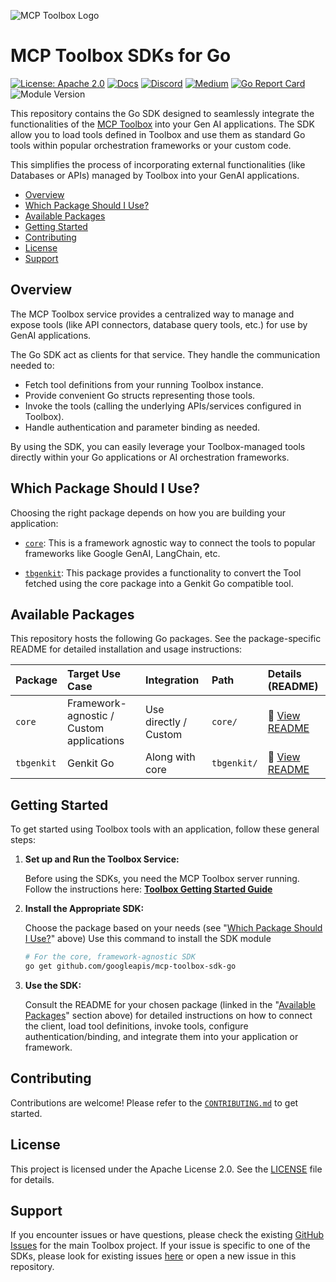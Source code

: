 ![MCP Toolbox
Logo](https://raw.githubusercontent.com/googleapis/genai-toolbox/main/logo.png)

# MCP Toolbox SDKs for Go

[![License: Apache
2.0](https://img.shields.io/badge/License-Apache%202.0-blue.svg)](https://opensource.org/licenses/Apache-2.0)
[![Docs](https://img.shields.io/badge/Docs-MCP_Toolbox-blue)](https://googleapis.github.io/genai-toolbox/)
[![Discord](https://img.shields.io/badge/Discord-%235865F2.svg?style=flat&logo=discord&logoColor=white)](https://discord.gg/Dmm69peqjh)
[![Medium](https://img.shields.io/badge/Medium-12100E?style=flat&logo=medium&logoColor=white)](https://medium.com/@mcp_toolbox)
[![Go Report Card](https://goreportcard.com/badge/github.com/googleapis/mcp-toolbox-sdk-go)](https://goreportcard.com/report/github.com/googleapis/mcp-toolbox-sdk-go)
![Module Version](https://img.shields.io/github/v/release/googleapis/mcp-toolbox-sdk-go)

This repository contains the Go SDK designed to seamlessly integrate the
functionalities of the [MCP
Toolbox](https://github.com/googleapis/genai-toolbox) into your Gen AI
applications. The SDK allow you to load tools defined in Toolbox and use them
as standard Go tools within popular orchestration frameworks
or your custom code.

This simplifies the process of incorporating external functionalities (like
Databases or APIs) managed by Toolbox into your GenAI applications.

<!-- TOC -->

- [Overview](#overview)
- [Which Package Should I Use?](#which-package-should-i-use)
- [Available Packages](#available-packages)
- [Getting Started](#getting-started)
- [Contributing](#contributing)
- [License](#license)
- [Support](#support)

<!-- /TOC -->

## Overview

The MCP Toolbox service provides a centralized way to manage and expose tools
(like API connectors, database query tools, etc.) for use by GenAI applications.

The Go SDK act as clients for that service. They handle the communication needed to:

* Fetch tool definitions from your running Toolbox instance.
* Provide convenient Go structs representing those tools.
* Invoke the tools (calling the underlying APIs/services configured in Toolbox).
* Handle authentication and parameter binding as needed.

By using the SDK, you can easily leverage your Toolbox-managed tools directly
within your Go applications or AI orchestration frameworks.

## Which Package Should I Use?

Choosing the right package depends on how you are building your application:

- [`core`](https://github.com/googleapis/mcp-toolbox-sdk-go/tree/main/core):
  This is a framework agnostic way to connect the tools to popular frameworks
  like Google GenAI, LangChain, etc.

- [`tbgenkit`](https://github.com/googleapis/mcp-toolbox-sdk-go/tree/main/tbgenkit):
  This package provides a functionality to convert the Tool fetched using the core package
  into a Genkit Go compatible tool.

## Available Packages

This repository hosts the following Go packages. See the package-specific
README for detailed installation and usage instructions:

| Package | Target Use Case | Integration | Path | Details (README) |
| :------ | :----------| :---------- | :---------------------- | :---------- |
| `core` | Framework-agnostic / Custom applications | Use directly / Custom | `core/` | 📄 [View README](https://github.com/googleapis/mcp-toolbox-sdk-go/blob/main/core/README.md) |
| `tbgenkit` | Genkit Go | Along with core | `tbgenkit/` | 📄 [View README](https://github.com/googleapis/mcp-toolbox-sdk-go/blob/main/tbgenkit/README.md) |

## Getting Started

To get started using Toolbox tools with an application, follow these general steps:

1. **Set up and Run the Toolbox Service:**

    Before using the SDKs, you need the MCP Toolbox server running. Follow
    the instructions here: [**Toolbox Getting Started
    Guide**](https://github.com/googleapis/genai-toolbox?tab=readme-ov-file#getting-started)

2. **Install the Appropriate SDK:**

    Choose the package based on your needs (see "[Which Package Should I Use?](#which-package-should-i-use)" above)
    Use this command to install the SDK module

    ```bash
    # For the core, framework-agnostic SDK
    go get github.com/googleapis/mcp-toolbox-sdk-go
    ```

3. **Use the SDK:**

    Consult the README for your chosen package (linked in the "[Available
    Packages](#available-packages)" section above) for detailed instructions on
    how to connect the client, load tool definitions, invoke tools, configure
    authentication/binding, and integrate them into your application or
    framework.

## Contributing

Contributions are welcome! Please refer to the
[`CONTRIBUTING.md`](https://github.com/googleapis/mcp-toolbox-sdk-go/blob/main/CONTRIBUTING.md)
to get started.

## License

This project is licensed under the Apache License 2.0. See the
[LICENSE](https://github.com/googleapis/mcp-toolbox-sdk-go/blob/main/LICENSE) file
for details.

## Support

If you encounter issues or have questions, please check the existing [GitHub
Issues](https://github.com/googleapis/genai-toolbox/issues) for the main Toolbox
project. If your issue is specific to one of the SDKs, please look for existing
issues [here](https://github.com/googleapis/mcp-toolbox-sdk-go/issues) or
open a new issue in this repository.
